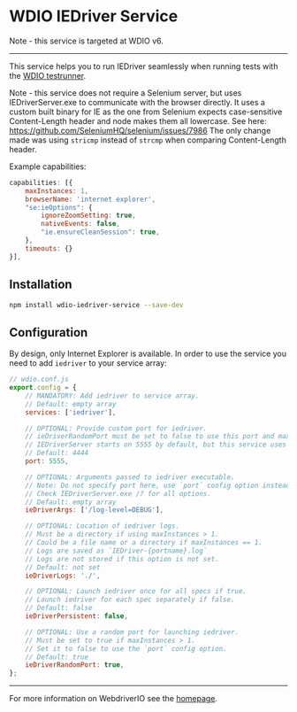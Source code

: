 WDIO IEDriver Service
================================

Note - this service is targeted at WDIO v6.

----

This service helps you to run IEDriver seamlessly when running tests with the
[WDIO testrunner](https://webdriver.io/docs/gettingstarted.html).

Note - this service does not require a Selenium server, but uses IEDriverServer.exe to communicate with the browser
directly. It uses a custom built binary for IE as the one from Selenium expects case-sensitive Content-Length header
and node makes them all lowercase. See here: https://github.com/SeleniumHQ/selenium/issues/7986
The only change made was using `stricmp` instead of `strcmp` when comparing Content-Length header.

Example capabilities:

```js
capabilities: [{
    maxInstances: 1,
    browserName: 'internet explorer',
    "se:ieOptions": {
        ignoreZoomSetting: true,
        nativeEvents: false,
        "ie.ensureCleanSession": true,
    },
    timeouts: {}
}],
```

## Installation

```bash
npm install wdio-iedriver-service --save-dev
```

## Configuration

By design, only Internet Explorer is available. In order to use the service you need to add `iedriver` to your
service array:

```js
// wdio.conf.js
export.config = {
    // MANDATORY: Add iedriver to service array.
    // Default: empty array
    services: ['iedriver'],

    // OPTIONAL: Provide custom port for iedriver.
    // ieDriverRandomPort must be set to false to use this port and maxInstances must be set to 1.
    // IEDriverServer starts on 5555 by default, but this service uses random port by default.
    // Default: 4444
    port: 5555,

    // OPTIONAL: Arguments passed to iedriver executable.
    // Note: Do not specify port here, use `port` config option instead.
    // Check IEDriverServer.exe /? for all options.
    // Default: empty array
    ieDriverArgs: ['/log-level=DEBUG'],

    // OPTIONAL: Location of iedriver logs.
    // Must be a directory if using maxInstances > 1.
    // Could be a file name or a directory if maxInstances == 1.
    // Logs are saved as `IEDriver-{portname}.log`
    // Logs are not stored if this option is not set.
    // Default: not set
    ieDriverLogs: './',

    // OPTIONAL: Launch iedriver once for all specs if true.
    // Launch iedriver for each spec separately if false.
    // Default: false
    ieDriverPersistent: false,

    // OPTIONAL: Use a random port for launching iedriver.
    // Must be set to true if maxInstances > 1.
    // Set it to false to use the `port` config option.
    // Default: true
    ieDriverRandomPort: true,
};
```

----

For more information on WebdriverIO see the [homepage](https://webdriver.io).

